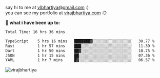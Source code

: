 say hi to me at [vlbhartiya@gmail.com](mailto:vlbhartiya@gmail.com) :)<br/>
you can see my portfolio at [virajbhartiya.com](https://virajbhartiya.com) :D<br/>


🚀 **what i have been up to:**

<!--START_SECTION:waka-->

```txt
Total Time: 16 hrs 36 mins

TypeScript    5 hrs 16 mins   ███████▓░░░░░░░░░░░░░░░░░   30.77 %
Rust          1 hr 57 mins    ███░░░░░░░░░░░░░░░░░░░░░░   11.39 %
Dart          1 hr 50 mins    ██▓░░░░░░░░░░░░░░░░░░░░░░   10.75 %
JSON          1 hr 15 mins    ██░░░░░░░░░░░░░░░░░░░░░░░   07.36 %
YAML          1 hr 7 mins     █▓░░░░░░░░░░░░░░░░░░░░░░░   06.57 %
```

<!--END_SECTION:waka-->

<p align="left"> <img src="https://komarev.com/ghpvc/?username=virajbhartiya&color=blue" alt="virajbhartiya" /> </p>
